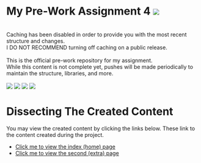 # My Pre-Work Assignment 4 <img style="max-width:100px;height:auto;" src="https://www.activateit.co/wp-content/uploads/2021/12/ActivateWork-Logo-244x54-1.png">
<br>
<div>Caching has been disabled in order to provide you with the most recent structure and changes.<br>I DO NOT RECOMMEND turning off caching on a public release.</div>
<br>
This is the official pre-work repository for my assignment.<br>
While this content is not complete yet, pushes will be made periodically to maintain the structure, libraries, and more.
<br><br>
<div align="left">
    <a href="https://cadogy.com/" target="_blank"><img src="https://img.shields.io/badge/website-000000?style=for-the-badge&logo=About.me&logoColor=white"></a>
    <a href="https://cloudflare.com/" target="_blank"><img src="https://img.shields.io/badge/Cloudflare-F38020?style=for-the-badge&logo=Cloudflare&logoColor=white"></a>
    <a href="https://khanacademy.com/" target="_blank"><img src="https://img.shields.io/badge/Khan%20Academy-14BF96?style=for-the-badge&logo=Khan%20Academy&logoColor=white"></a>
    <a href="https://visualstudio.com/" target="_blank"><img src="https://img.shields.io/badge/VSCode-0078D4?style=for-the-badge&logo=visual%20studio%20code&logoColor=white"></a>
</div>

# Dissecting The Created Content
<div align="left">
You may view the created content by clicking the links below. These link to the content created during the project.
<br>

<ul>
<li><a href="/index.html">Click me to view the index (home) page</a></li>
<li><a href="pages/web-protection.html">Click me to view the second (extra) page</a></li>
</ul>

</div>
